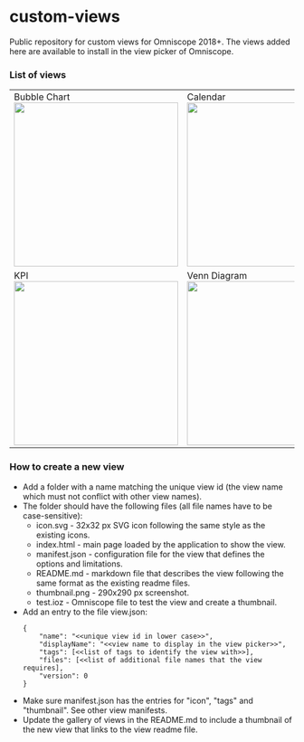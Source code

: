 # custom-views

Public repository for custom views for Omniscope 2018+.
The views added here are available to install in the view picker of Omniscope.

### List of views

<table>
    <tr valign="top">
        <td width="33%">Bubble Chart<br><a href="bubblechart/README.md" title="Bubble Chart"><img width="290" src="https://github.com/visokio/custom-views/raw/master/bubblechart/thumbnail.png"></a></td>
        <td width="33%">Calendar<br><a href="calendar/README.md" title="Calendar"><img width="290" src="https://github.com/visokio/custom-views/raw/master/calendar/thumbnail.png"></a></td>
        <td width="33%">France Choropleth<br><a href="francechoropleth/README.md" title="France Choropleth"><img width="290" src="https://github.com/visokio/custom-views/raw/master/francechoropleth/thumbnail.png"></a></td>
    </tr>
    <tr valign="top">
        <td width="33%">KPI<br><a href="kpi/README.md" title="KPI"><img width="290" src="https://github.com/visokio/custom-views/raw/master/kpi/thumbnail.png"></a></td>
        <td width="33%">Venn Diagram<br><a href="venndiagram/README.md" title="Venn Diagram"><img width="290" src="https://github.com/visokio/custom-views/raw/master/venndiagram/thumbnail.png"></a></td>
    </tr>
</table>

### How to create a new view

 - Add a folder with a name matching the unique view id (the view name which must not conflict with other view names).
 - The folder should have the following files (all file names have to be case-sensitive):
    * icon.svg - 32x32 px SVG icon following the same style as the existing icons.
    * index.html - main page loaded by the application to show the view.
    * manifest.json - configuration file for the view that defines the options and limitations.
    * README.md - markdown file that describes the view following the same format as the existing readme files.
    * thumbnail.png - 290x290 px screenshot.
    * test.ioz - Omniscope file to test the view and create a thumbnail.
 - Add an entry to the file view.json:
    ```
    {
        "name": "<<unique view id in lower case>>",
        "displayName": "<<view name to display in the view picker>>",
        "tags": [<<list of tags to identify the view with>>],
        "files": [<<list of additional file names that the view requires],
        "version": 0
    }
    ```
 - Make sure manifest.json has the entries for "icon", "tags" and "thumbnail". See other view manifests.
 - Update the gallery of views in the README.md to include a thumbnail of the new view that links to the view readme file.
